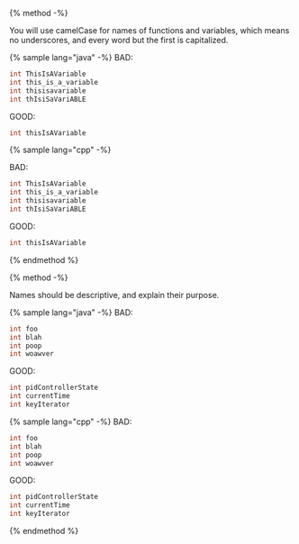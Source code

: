 {% method -%}

You will use camelCase for names of functions and variables, which means no underscores, and every word but the first is capitalized.

{% sample lang="java" -%}
BAD:
```java
int ThisIsAVariable
int this_is_a_variable
int thisisavariable
int thIsiSaVariABLE
```
GOOD:
```java
int thisIsAVariable
```

{% sample lang="cpp" -%}

BAD:
```c++
int ThisIsAVariable
int this_is_a_variable
int thisisavariable
int thIsiSaVariABLE
```
GOOD:
```c++
int thisIsAVariable
```

{% endmethod %}

{% method -%}

Names should be descriptive, and explain their purpose.

{% sample lang="java" -%}
BAD:
```java
int foo
int blah
int poop
int woawver
```
GOOD:
```java
int pidControllerState
int currentTime
int keyIterator
```
{% sample lang="cpp" -%}
BAD:
```java
int foo
int blah
int poop
int woawver
```
GOOD:
```java
int pidControllerState
int currentTime
int keyIterator
```

{% endmethod %}